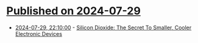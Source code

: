 # [Published on 2024-07-29](index.md)

* [2024-07-29, 22:10:00](https://soylentnews.org/article.pl?sid=24/07/28/0451251&from=rss) - [Silicon Dioxide: The Secret To Smaller, Cooler Electronic Devices](https://soylentnews.org/article.pl?sid=24/07/28/0451251&from=rss)
